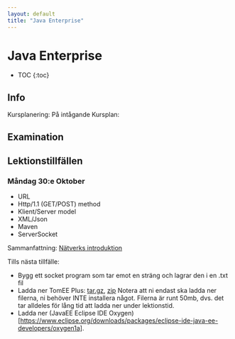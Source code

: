 ```yaml
---
layout: default
title: "Java Enterprise"
---
```


Java Enterprise
=========================================

* TOC
{:toc}

Info
----
Kursplanering: På intågande
Kursplan: 


Examination
----


Lektionstillfällen
-------------------

### Måndag 30:e Oktober
- URL
- Http/1.1 (GET/POST) method
- Klient/Server model
- XML/Json
- Maven
- ServerSocket

Sammanfattning: [Nätverks introduktion](F1_Internet_HTTP.pdf)

Tills nästa tillfälle:
* Bygg ett socket program som tar emot en sträng och lagrar den i en .txt fil
* Ladda ner TomEE Plus: [tar.gz](repo.maven.apache.org/maven2/org/apache/tomee/apache-tomee/7.0.2/apache-tomee-7.0.2-plus.tar.gz), [zip](repo.maven.apache.org/maven2/org/apache/tomee/apache-tomee/7.0.2/apache-tomee-7.0.2-plus.zip)
Notera att ni endast ska ladda ner filerna, ni behöver INTE installera något. Filerna är runt 50mb, dvs. det tar alldeles för lång tid att ladda ner under lektionstid.
* Ladda ner (JavaEE Eclipse IDE Oxygen)[https://www.eclipse.org/downloads/packages/eclipse-ide-java-ee-developers/oxygen1a]. 
